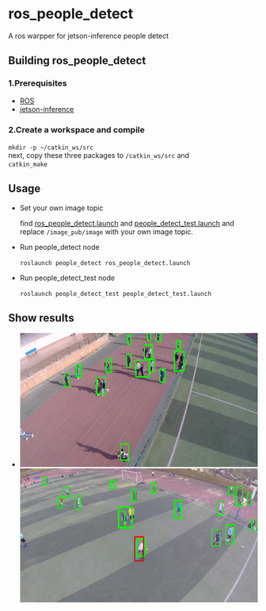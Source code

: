 # ros_people_detect

A ros warpper for jetson-inference people detect

## Building ros_people_detect
### 1.Prerequisites
* [ROS](http://wiki.ros.org/ROS/Installation)
* [jetson-inference](https://github.com/dusty-nv/jetson-inference)

### 2.Create a workspace and compile
`mkdir -p ~/catkin_ws/src`<br>
next, copy these three packages to `/catkin_ws/src` and<br>
`catkin_make`<br>

## Usage 
* Set your own image topic

  find [ros_people_detect.launch](https://github.com/FanKaii/ros_people_detect/blob/master/people_detect/launch/ros_people_detect.launch) and [people_detect_test.launch](https://github.com/FanKaii/ros_people_detect/blob/master/people_detect_test/launch/people_detect_test.launch) and replace `/image_pub/image` with your own image topic.

* Run people_detect node

  `roslaunch people_detect ros_people_detect.launch`
  
* Run people_detect_test node

  `roslaunch people_detect_test people_detect_test.launch`
  
## Show results

* ![img1 load error](https://github.com/FanKaii/ros_people_detect/blob/master/image/img1.png)
  ![img1 load error](https://github.com/FanKaii/ros_people_detect/blob/master/image/img2.png)

